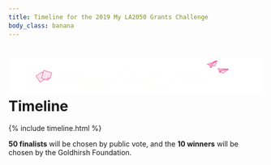 ```yaml
---
title: Timeline for the 2019 My LA2050 Grants Challenge
body_class: banana
---
```


<h1>
  <img src="/assets/images/city-strawberry.svg" alt="" />
  Timeline
</h1>

<div class="standard-section timeline"><div markdown="1">

{% include timeline.html %}

**50 finalists** will be chosen by public vote, and the <span class="avoid-break">**10 winners** will be chosen by the Goldhirsh Foundation.</span>

</div></div>
